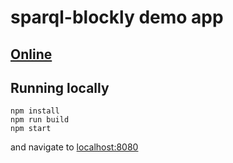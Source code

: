 # sparql-blockly demo app

## [Online](https://langsamu.github.io/sparql-blockly/)

## Running locally
```batch
npm install
npm run build
npm start
```
and navigate to [localhost:8080](http://localhost:8080/)
